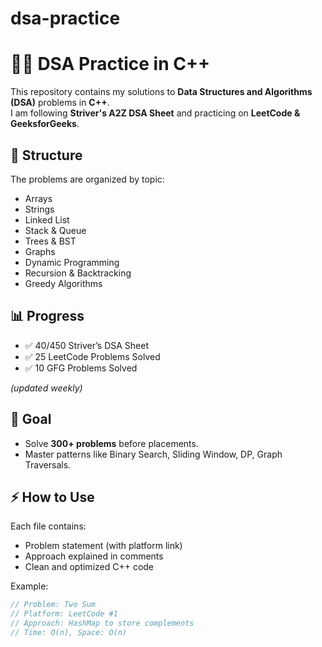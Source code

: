 # dsa-practice
# 🧑‍💻 DSA Practice in C++

This repository contains my solutions to **Data Structures and Algorithms (DSA)** problems in **C++**.  
I am following **Striver's A2Z DSA Sheet** and practicing on **LeetCode & GeeksforGeeks**.  

## 📂 Structure
The problems are organized by topic:
- Arrays
- Strings
- Linked List
- Stack & Queue
- Trees & BST
- Graphs
- Dynamic Programming
- Recursion & Backtracking
- Greedy Algorithms

## 📊 Progress
- ✅ 40/450 Striver’s DSA Sheet  
- ✅ 25 LeetCode Problems Solved  
- ✅ 10 GFG Problems Solved  

*(updated weekly)*

## 🚀 Goal
- Solve **300+ problems** before placements.  
- Master patterns like Binary Search, Sliding Window, DP, Graph Traversals.  

## ⚡ How to Use
Each file contains:
- Problem statement (with platform link)  
- Approach explained in comments  
- Clean and optimized C++ code  

Example:  
```cpp
// Problem: Two Sum
// Platform: LeetCode #1
// Approach: HashMap to store complements
// Time: O(n), Space: O(n)


